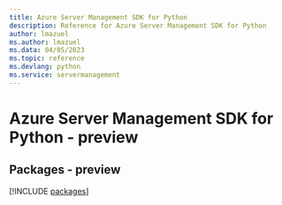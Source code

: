 ```yaml
---
title: Azure Server Management SDK for Python
description: Reference for Azure Server Management SDK for Python
author: lmazuel
ms.author: lmazuel
ms.data: 04/05/2023
ms.topic: reference
ms.devlang: python
ms.service: servermanagement
---
```

# Azure Server Management SDK for Python - preview
## Packages - preview
[!INCLUDE [packages](server-management-index.md)]
